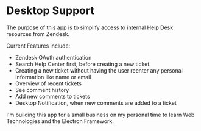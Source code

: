 # Desktop Support
The purpose of this app is to simplify access to internal Help Desk resources from Zendesk.

Current Features include:
* Zendesk OAuth authentication
* Search Help Center first, before creating a new ticket.
* Creating a new ticket without having the user reenter any personal information like name or email
* Overview of recent tickets
* See comment history
* Add new comments to tickets
* Desktop Notification, when new comments are added to a ticket

I'm building this app for a small business on my personal time to learn Web Technologies and the Electron Framework.
